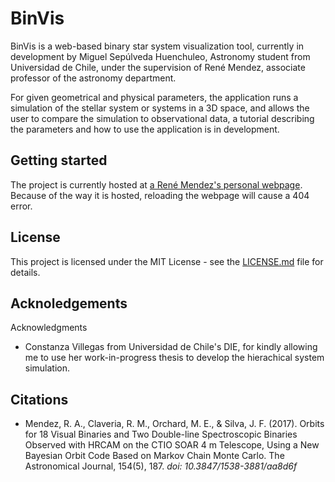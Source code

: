 # BinVis

BinVis is a web-based binary star system visualization tool, currently in development by Miguel Sepúlveda Huenchuleo, Astronomy student from Universidad de Chile, under the supervision of René Mendez, associate professor of the astronomy department.

For given geometrical and physical parameters, the application runs a simulation of the stellar system or systems in a 3D space, and allows the user to compare the simulation to observational data, a tutorial describing the parameters and how to use the application is in development.

## Getting started
The project is currently hosted at [a René Mendez's personal webpage](http://www.das.uchile.cl/~rmendez/0001_Research/2_Visual_Binaries/interactive/binvis/). Because of the way it is hosted, reloading the webpage will cause a 404 error.

## License
This project is licensed under the MIT License - see the [LICENSE.md](LICENSE.md) file for details.

## Acknoledgements
Acknowledgments

*	Constanza Villegas from Universidad de Chile's DIE, for kindly allowing me to use her work-in-progress thesis to develop the hierachical system simulation.

## Citations
*	Mendez, R. A., Claveria, R. M., Orchard, M. E., & Silva, J. F. (2017). Orbits for 18 Visual Binaries and Two Double-line Spectroscopic Binaries Observed with HRCAM on the CTIO SOAR 4 m Telescope, Using a New Bayesian Orbit Code Based on Markov Chain Monte Carlo. The Astronomical Journal, 154(5), 187. *doi: 10.3847/1538-3881/aa8d6f*